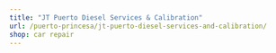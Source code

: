 ```yaml
---
title: "JT Puerto Diesel Services & Calibration"
url: /puerto-princesa/jt-puerto-diesel-services-and-calibration/
shop: car repair
---
```

